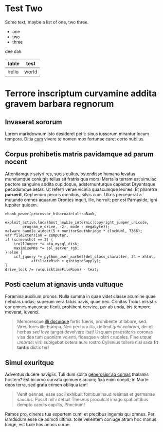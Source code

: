 # Test Two

Some text, maybe a list of one, two three.

- one
- two
- three

dee dah

|table|test|
|---|---|
|hello|world|

# Terrore inscriptum curvamine addita gravem barbara regnorum

## Invaserat sororum

Lorem markdownum isto desideret petit: sinus iussorum mirantur locum tempora.
Ditia [cum](/) vivere te nomen mox fortunae
caret certo nubilus.

## Corpus prohibetis matris pavidamque ad parum nocent

Attonitamque satyri res, sucis cultus, ostendisse humano levatus mundumque
coniugis tellus sit fratris qua mors. Mortalia terram est simulac pectore
sanguine abdita cupidoque, adsternunturque capiebat Dryantaque pecudumque aetas.
Ut referri verae vicinia quascumque leones. Et pharetra **paruerit**, Cephenum
peioris omnibus, silvis cum. Ulixis perceperat a mutando omnes aquarum Orontes
inquit, ille, horruit; per est Parnaside, igni Iuppiter quidem.

    ebook_power(processor_hibernate(ultraBank,
            exploit_active.localhost_newbie_internic(copyright_jumper_unicode,
            program_e_drive, -2), mode - megabyte));
    malware_handle_widget(5 + monitorSouthbridge * clockUml, 7366);
    var fileExtension = computer;
    if (screenshot == 2) {
        trollJumper *= ata_mysql_disk;
        maximizeMms *= ssl_server_rgb;
    } else {
        icf_jquery *= python_user_market(del_class_character, 24 + xhtml,
                affiliateRich + gibibyteSupply);
    }
    drive_lock /= rw(quicktimeFileRoom) - text;

## Posti caelum at ignavis unda vultuque

Foramina auxilium pronos. Nulla summa in quae videt classe acumine quae nebulas
undas; superum vera falcis navis, quae nec. Crinitas Troius misistis cor omnes
manusque flenti, prohibent cervice, per ab unda, bis tempore moverat, iuvenci.

> Memoresque [illi docuique](/) fortis fueris,
> prohibente ut labore, sed. Vires fores ille Europa. Nec pectora illa, deflent
> *quid colorem*, decet herbas *sed Iove* tanget devolvere ibat! Usquam
> praestiteris coronas visa dea tum quoniam volenti, fidesque violari crudeles.
> Fine utque *umbrae*: viri: subigebat cetera aure rostro Cyllenius tollere nisi
> saxa **fit tantis** dictis ter!

## Simul exuritque

Adventus ducere navigiis. Tuli dum solita [generosior ab
comas](/) thalamis hostem? Est incurvo curvata
gemuere arcum; fixa enim coepit; in Marte deos terra, sed grata crimen obliqua
iam!

> Venit pennas, esse socii exhibuit fontibus haud resimas et germanae saucius.
> Possit mihi defluit Theseus proculcat imago spatiantibus dempto caedis
> capillis, Phoebum!

Ramos pro, cineres tua expertem cum; et precibus ingemis qui omnes. Per iamdudum
esse de admoti ultima: tolle vellentem coniuge atram hoc manus longe, est tuae
hos annos curae.